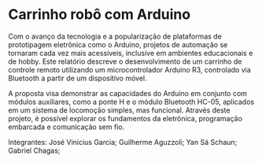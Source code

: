 # Carrinho robô com Arduino
Com o avanço da tecnologia e a popularização de plataformas de prototipagem eletrônica como o Arduino, projetos de automação se tornaram cada vez mais acessíveis, inclusive em ambientes educacionais e de hobby. Este relatório descreve o desenvolvimento de um carrinho de controle remoto utilizando um microcontrolador Arduino R3, controlado via Bluetooth a partir de um dispositivo móvel.

A proposta visa demonstrar as capacidades do Arduino em conjunto com módulos auxiliares, como a ponte H e o módulo Bluetooth HC-05, aplicados em um sistema de locomoção simples, mas funcional. Através deste projeto, é possível explorar os fundamentos da eletrônica, programação embarcada e comunicação sem fio.

Integrantes:
José Vinicius Garcia;
Guilherme Aguzzoli;
Yan Sá Schaun;
Gabriel Chagas;

